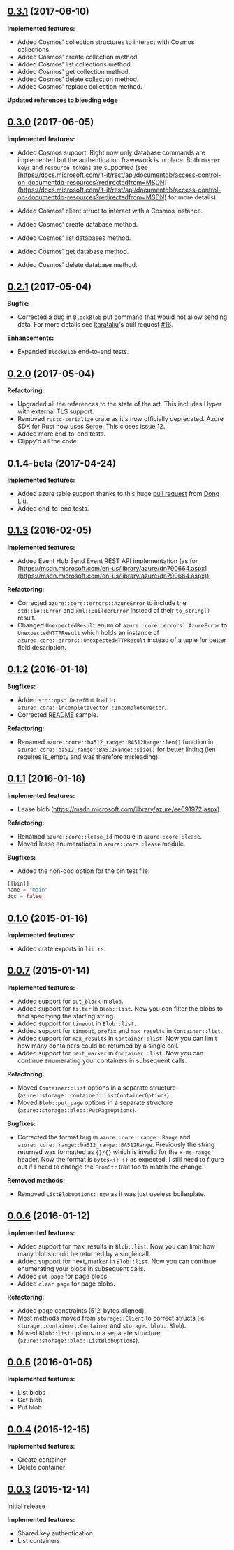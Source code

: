 ## [0.3.1](https://github.com/MindFlavor/AzureSDKForRust/releases/tag/0.3.1) (2017-06-10)

**Implemented features:**

* Added Cosmos' collection structures to interact with Cosmos collections.
* Added Cosmos' create collection method.
* Added Cosmos' list collections method.
* Added Cosmos' get collection method.
* Added Cosmos' delete collection method.
* Added Cosmos' replace collection method.

**Updated references to bleeding edge**

## [0.3.0](https://github.com/MindFlavor/AzureSDKForRust/releases/tag/0.3.0) (2017-06-05)

**Implemented features:**

* Added Cosmos support. Right now only database commands are implemented but the authentication frawework is in place. Both ```master keys``` and ```resource tokens``` are supported (see [https://docs.microsoft.com/it-it/rest/api/documentdb/access-control-on-documentdb-resources?redirectedfrom=MSDN](https://docs.microsoft.com/it-it/rest/api/documentdb/access-control-on-documentdb-resources?redirectedfrom=MSDN) for more details). 

* Added Cosmos' client struct to interact with a Cosmos instance.
* Added Cosmos' create database method.
* Added Cosmos' list databases method.
* Added Cosmos' get database method.
* Added Cosmos' delete database method.

## [0.2.1](https://github.com/MindFlavor/AzureSDKForRust/releases/tag/0.2.1) (2017-05-04)

**Bugfix:**
* Corrected a bug in ```BlockBlob``` put command that would not allow sending data. For more details see [karataliu](https://github.com/karataliu)'s pull request [#16](https://github.com/MindFlavor/AzureSDKForRust/pull/16).

**Enhancements:**
* Expanded ```BlockBlob``` end-to-end tests.

## [0.2.0](https://github.com/MindFlavor/AzureSDKForRust/releases/tag/0.2.0) (2017-05-04)

**Refactoring:**
* Upgraded all the references to the state of the art. This includes Hyper with external TLS support.
* Removed ```rustc-serialize``` crate as it's now officially deprecated. Azure SDK for Rust now uses [Serde](https://github.com/serde-rs/serde). This closes issue [12](https://github.com/MindFlavor/AzureSDKForRust/issues/12).
* Added more end-to-end tests.
* Clippy'd all the code.

## 0.1.4-beta (2017-04-24)

**Implemented features:**
* Added azure table support thanks to this huge [pull request](https://github.com/MindFlavor/AzureSDKForRust/pull/11) from [Dong Liu](https://github.com/karataliu). 
* Added end-to-end tests.

## [0.1.3](https://github.com/MindFlavor/AzureSDKForRust/releases/tag/0.1.3) (2016-02-05)

**Implemented features:**
* Added Event Hub Send Event REST API implementation (as for [https://msdn.microsoft.com/en-us/library/azure/dn790664.aspx](https://msdn.microsoft.com/en-us/library/azure/dn790664.aspx)).

**Refactoring:**
* Corrected  ```azure::core::errors::AzureError``` to include the ``std::io::Error`` and ```xml::BuilderError``` instead of their ```to_string()``` result.
* Changed ```UnexpectedResult``` enum of ```azure::core::errors::AzureError``` to ```UnexpectedHTTPResult``` which holds an instance of  ```azure::core::errors::UnexpectedHTTPResult``` instead of a tuple for better field description.

## [0.1.2](https://github.com/MindFlavor/AzureSDKForRust/releases/tag/0.1.2) (2016-01-18)

**Bugfixes:**
* Added ```std::ops::DerefMut``` trait to ```azure::core::incompletevector::IncompleteVector```.
* Corrected [README](README.md) sample.

**Refactoring:**
* Renamed ```azure::core::ba512_range::BA512Range::len()``` function in ```azure::core::ba512_range::BA512Range::size()``` for better linting (len requires is_empty
  and was therefore misleading).

## [0.1.1](https://github.com/MindFlavor/AzureSDKForRust/releases/tag/0.1.1) (2016-01-18)

**Implemented features:**
* Lease blob (https://msdn.microsoft.com/library/azure/ee691972.aspx).

**Refactoring:**
* Renamed ```azure::core::lease_id``` module in ```azure::core::lease```.
* Moved lease enumerations in ```azure::core::lease``` module.

**Bugfixes:**
* Added the non-doc option for the bin test file:
```rust
[[bin]]
name = "main"
doc = false
```

## [0.1.0](https://github.com/MindFlavor/AzureSDKForRust/releases/tag/0.1.0) (2015-01-16)

**Implemented features:**
* Added crate exports in ```lib.rs```.

## [0.0.7](https://github.com/MindFlavor/AzureSDKForRust/releases/tag/0.0.7) (2015-01-14)

**Implemented features:**
* Added support for ```put_block``` in ```Blob```.
* Added support for ```filter```  in ```Blob::list```. Now you can filter the blobs to find specifying the starting string.
* Added support for ```timeout``` in ```Blob::list```.
* Added support for ```timeout```, ```prefix``` and ```max_results```  in ```Container::list```.
* Added support for ```max_results``` in ```Container::list```. Now you can limit how many containers could be returned by a single call.
* Added support for ```next_marker``` in ```Container::list```. Now you can continue enumerating your containers in subsequent calls.

**Refactoring:**
* Moved ```Container::list``` options in a separate structure (```azure::storage::container::ListContainerOptions```).
* Moved ```Blob::put_page``` options in a separate structure (```azure::storage::blob::PutPageOptions```).

**Bugfixes:**
* Corrected the format bug in ```azure::core::range::Range``` and ```azure::core::range::ba512_range::BA512Range```. Previously the string returned was
formatted as ```{}/{}``` which is invalid for the ```x-ms-range``` header. Now the format is ```bytes={}-{}``` as expected. I still need to figure out if
  I need to change the ```FromStr``` trait too to match the change.

**Removed methods:**
* Removed ```ListBlobOptions::new``` as it was just useless boilerplate.

## [0.0.6](https://github.com/MindFlavor/AzureSDKForRust/releases/tag/0.0.6) (2016-01-12)

**Implemented features:**
* Added support for max_results in ```Blob::list```. Now you can limit how many blobs could be returned by a single call.
* Added support for next_marker in ```Blob::list```. Now you can continue enumerating your blobs in subsequent calls.
* Added ```put page``` for page blobs.
* Added ```clear page``` for page blobs.

**Refactoring:**
* Added page constraints (512-bytes aligned).
* Most methods moved from ```storage::Client``` to correct structs (ie ```storage::container::Container``` and ```storage::blob::Blob```).
* Moved ```Blob::list``` options in a separate structure (```azure::storage::blob::ListBlobOptions```).

## [0.0.5](https://github.com/MindFlavor/AzureSDKForRust/releases/tag/0.0.5) (2016-01-05)

**Implemented features:**
* List blobs
* Get blob
* Put blob

## [0.0.4](https://github.com/MindFlavor/AzureSDKForRust/releases/tag/0.0.4) (2015-12-15)

**Implemented features:**
* Create container
* Delete container

## [0.0.3](https://github.com/MindFlavor/AzureSDKForRust/releases/tag/0.0.3) (2015-12-14)

Initial release

**Implemented features:**
* Shared key authentication
* List containers
